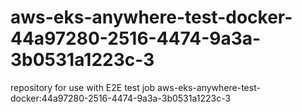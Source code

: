 # aws-eks-anywhere-test-docker-44a97280-2516-4474-9a3a-3b0531a1223c-3
repository for use with E2E test job aws-eks-anywhere-test-docker:44a97280-2516-4474-9a3a-3b0531a1223c-3
